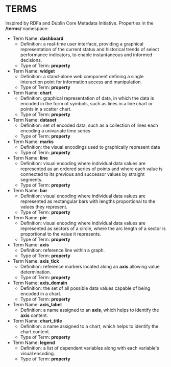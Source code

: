 # TERMS

Inspired by RDFa and Dublin Core Metadata Initiative. Properties in the **/terms/** namespace:

* 	Term Name: **dashboard**
	- 	Definition: a real-time user interface, providing a graphical representation of the current status and historical trends of select performance indicators, to enable instantaneous and informed decisions.
	- 	Type of Term: **property**
* 	Term Name: **widget**
	- 	Definition: a stand-alone web component defining a single interaction point for information access and manipulation.
	- 	Type of Term: **property**
* 	Term Name: **chart**
	- 	Definition: graphical representation of data, in which the data is encoded in the form of symbols, such as lines in a line chart or points in a scatter chart.
	- 	Type of Term: **property**
* 	Term Name: **dataset**
	- 	Definition: set of encoded data, such as a collection of lines each encoding a univariate time series
	- 	Type of Term: **property**
* 	Term Name: **marks**
	- 	Definition: the visual encodings used to graphically represent data
	- 	Type of Term: **property**
* 	Term Name: **line**
	- 	Definition: visual encoding where individual data values are represented as an ordered series of points and where each value is connected to its previous and successor values by straight segments.
	- 	Type of Term: **property**
* 	Term Name: **bar**
	- 	Definition: visual encoding where individual data values are represented as rectangular bars with lengths proportional to the values they represent.
	- 	Type of Term: **property**
*	Term Name: **pie**
	- 	Definition: visual encoding where individual data values are represented as sectors of a circle, where the arc length of a sector is proportional to the value it represents.
	- 	Type of Term: **property**
* 	Term Name: **axis**
	- 	Definition: reference line within a graph.
	- 	Type of Term: **property**
* 	Term Name: **axis_tick**
	- 	Definition: reference markers located along an **axis** allowing value determination.
	- 	Type of Term: **property**
* 	Term Name: **axis_domain**
	- 	Definition: the set of all possible data values capable of being encoded in a chart.
	- 	Type of Term: **property**
* 	Term Name: **axis_label**
	- 	Definition: a name assigned to an **axis**, which helps to identify the **axis** content.
* 	Term Name: **chart_title**
	- 	Definition: a name assigned to a chart, which helps to identify the chart content.
	- 	Type of Term: **property**
* 	Term Name: **legend**
	- 	Definition: a list of dependent variables along with each variable's visual encoding.
	- 	Type of Term: **property**

